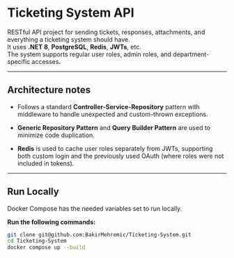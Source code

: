 # Ticketing System API

RESTful API project for sending tickets, responses, attachments, and everything a ticketing system should have.  
It uses **.NET 8**, **PostgreSQL**, **Redis**, **JWTs**, etc.  
The system supports regular user roles, admin roles, and department-specific accesses.

---

##  Architecture notes

- Follows a standard **Controller-Service-Repository** pattern with middleware to handle unexpected and custom-thrown exceptions.

- **Generic Repository Pattern** and **Query Builder Pattern** are used to minimize code duplication.
- **Redis** is used to cache user roles separately from JWTs, supporting both custom login and the previously used OAuth (where roles were not included in tokens).

---

## Run Locally

Docker Compose has the needed variables set to run locally.

**Run the following commands:**

```bash
git clone git@github.com:BakirMehremic/Ticketing-System.git
cd Ticketing-System
docker compose up --build
